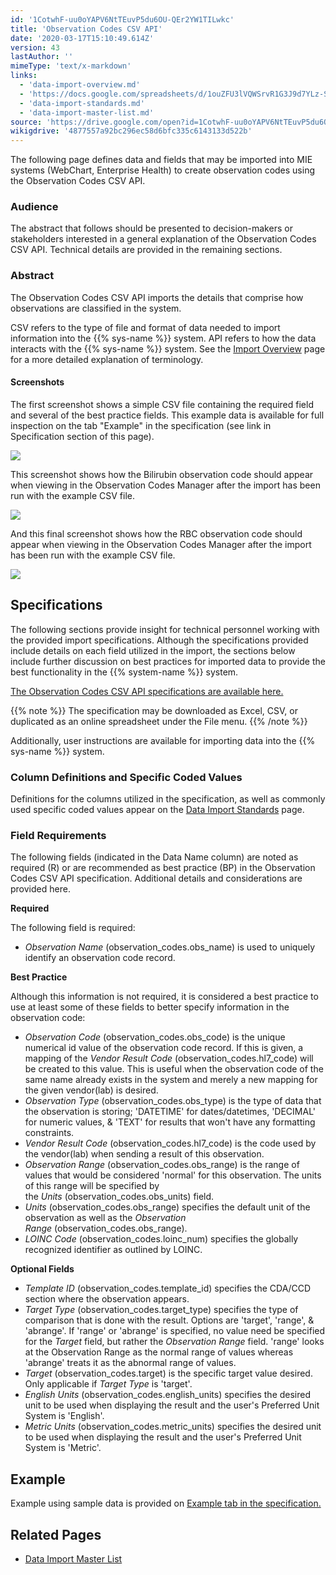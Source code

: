 ```yaml
---
id: '1CotwhF-uu0oYAPV6NtTEuvP5du6OU-QEr2YW1TILwkc'
title: 'Observation Codes CSV API'
date: '2020-03-17T15:10:49.614Z'
version: 43
lastAuthor: ''
mimeType: 'text/x-markdown'
links:
  - 'data-import-overview.md'
  - 'https://docs.google.com/spreadsheets/d/1ouZFU3lVQWSrvR1G3J9d7YLz-S3S0whUEEC_bIOrIHY/edit'
  - 'data-import-standards.md'
  - 'data-import-master-list.md'
source: 'https://drive.google.com/open?id=1CotwhF-uu0oYAPV6NtTEuvP5du6OU-QEr2YW1TILwkc'
wikigdrive: '4877557a92bc296ec58d6bfc335c6143133d522b'
---
```

The following page defines data and fields that may be imported into MIE systems (WebChart, Enterprise Health) to create observation codes using the Observation Codes CSV API.

### Audience

The abstract that follows should be presented to decision-makers or stakeholders interested in a general explanation of the Observation Codes CSV API. Technical details are provided in the remaining sections.

### Abstract

The Observation Codes CSV API imports the details that comprise how observations are classified in the system.

CSV refers to the type of file and format of data needed to import information into the {{% sys-name %}} system. API refers to how the data interacts with the {{% sys-name %}} system. See the [Import Overview](data-import-overview.md) page for a more detailed explanation of terminology.

#### Screenshots

The first screenshot shows a simple CSV file containing the required field and several of the best practice fields. This example data is available for full inspection on the tab "Example" in the specification (see link in Specification section of this page).

![](../observation-codes-csv-api.assets/cef09692e03cb03054ab91c1411c2470.png)

This screenshot shows how the Bilirubin observation code should appear when viewing in the Observation Codes Manager after the import has been run with the example CSV file.

![](../observation-codes-csv-api.assets/84d12580bd892a66c650da0c83b9b56a.png)

And this final screenshot shows how the RBC observation code should appear when viewing in the Observation Codes Manager after the import has been run with the example CSV file.

![](../observation-codes-csv-api.assets/ae6a07dce32ff15f74570760117ea338.png)

## Specifications

The following sections provide insight for technical personnel working with the provided import specifications. Although the specifications provided include details on each field utilized in the import, the sections below include further discussion on best practices for imported data to provide the best functionality in the {{% system-name %}} system.

[The Observation Codes CSV API specifications are available here.](https://docs.google.com/spreadsheets/d/1ouZFU3lVQWSrvR1G3J9d7YLz-S3S0whUEEC_bIOrIHY/edit#gid=0)

{{% note %}}
The specification may be downloaded as Excel, CSV, or duplicated as an online spreadsheet under the File menu.
{{% /note %}}

Additionally, user instructions are available for importing data into the {{% sys-name %}} system.

### Column Definitions and Specific Coded Values

Definitions for the columns utilized in the specification, as well as commonly used specific coded values appear on the [Data Import Standards](data-import-standards.md) page.

### Field Requirements

The following fields (indicated in the Data Name column) are noted as required (R) or are recommended as best practice (BP) in the Observation Codes CSV API specification. Additional details and considerations are provided here.

**Required**

The following field is required:

* <em>Observation Name</em> (observation_codes.obs_name) is used to uniquely identify an observation code record.

**Best Practice**

Although this information is not required, it is considered a best practice to use at least some of these fields to better specify information in the observation code:

* <em>Observation Code</em> (observation_codes.obs_code) is the unique numerical id value of the observation code record. If this is given, a mapping of the <em>Vendor Result Code</em> (observation_codes.hl7_code) will be created to this value. This is useful when the observation code of the same name already exists in the system and merely a new mapping for the given vendor(lab) is desired.
* <em>Observation Type</em> (observation_codes.obs_type) is the type of data that the observation is storing; 'DATETIME' for dates/datetimes, 'DECIMAL' for numeric values, & 'TEXT' for results that won't have any formatting constraints.
* <em>Vendor Result Code</em> (observation_codes.hl7_code) is the code used by the vendor(lab) when sending a result of this observation.
* <em>Observation Range</em> (observation_codes.obs_range) is the range of values that would be considered 'normal' for this observation. The units of this range will be specified by the <em>Units</em> (observation_codes.obs_units) field.
* <em>Units</em> (observation_codes.obs_range) specifies the default unit of the observation as well as the <em>Observation Range</em> (observation_codes.obs_range).
* <em>LOINC Code</em> (observation_codes.loinc_num) specifies the globally recognized identifier as outlined by LOINC.

**Optional Fields**

* <em>Template ID</em> (observation_codes.template_id) specifies the CDA/CCD section where the observation appears.
* <em>Target Type</em> (observation_codes.target_type) specifies the type of comparison that is done with the result. Options are 'target', 'range', & 'abrange'. If 'range' or 'abrange' is specified, no value need be specified for the <em>Target</em> field, but rather the <em>Observation Range</em> field. 'range' looks at the Observation Range as the normal range of values whereas 'abrange' treats it as the abnormal range of values.
* <em>Target</em> (observation_codes.target) is the specific target value desired. Only applicable if <em>Target Type</em> is 'target'.
* <em>English Units</em> (observation_codes.english_units) specifies the desired unit to be used when displaying the result and the user's Preferred Unit System is 'English'.
* <em>Metric Units</em> (observation_codes.metric_units) specifies the desired unit to be used when displaying the result and the user's Preferred Unit System is 'Metric'.

## Example

Example using sample data is provided on [Example tab in the specification.](https://docs.google.com/spreadsheets/d/1ouZFU3lVQWSrvR1G3J9d7YLz-S3S0whUEEC_bIOrIHY/edit#gid=0)

## Related Pages

* [Data Import Master List](data-import-master-list.md)
